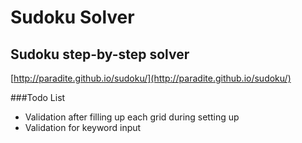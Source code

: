 # Sudoku Solver
## Sudoku step-by-step solver

[http://paradite.github.io/sudoku/](http://paradite.github.io/sudoku/)


###Todo List
- Validation after filling up each grid during setting up
- Validation for keyword input
